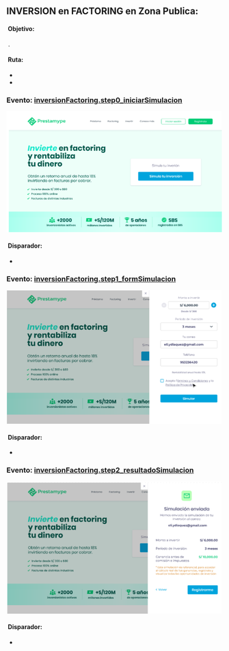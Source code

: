 ## INVERSION en FACTORING en Zona Publica:

####  Objetivo: 
 .

####  Ruta:
* 
* 

### Evento: [inversionFactoring.step0_iniciarSimulacion](/09-%20Inversion%20Factoring%20-%20Zona%20Publica/event%20inversionFactoring.step0_iniciarSimulacion.js)
![](/09-%20Inversion%20Factoring%20-%20Zona%20Publica/images/step0.png)

####  Disparador: 
  * 

### Evento: [inversionFactoring.step1_formSimulacion](/07-%20Factoring%20-%20Zona%20Publica/event%20factoring.step1_formSimulacion.js)
![](/09-%20Inversion%20Factoring%20-%20Zona%20Publica/images/step1.png)

####  Disparador: 
  * 

### Evento: [inversionFactoring.step2_resultadoSimulacion](/09-%20Inversion%20Factoring%20-%20Zona%20Publica/event%20inversionFactoring.step2_resultadoSimulacion.js)
![](/09-%20Inversion%20Factoring%20-%20Zona%20Publica/images/step2.png)

####  Disparador: 
  * 